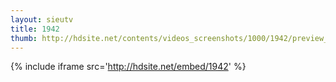 ```yaml
---
layout: sieutv
title: 1942
thumb: http://hdsite.net/contents/videos_screenshots/1000/1942/preview_360p.mp4.jpg
---
```

{% include iframe src='http://hdsite.net/embed/1942' %}
 
